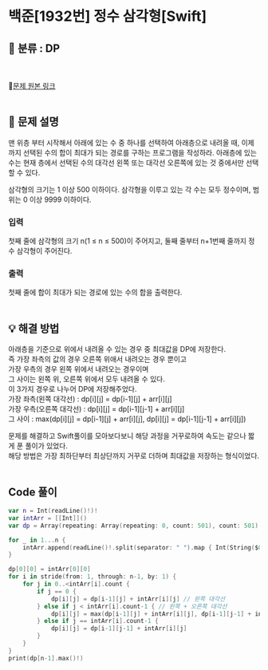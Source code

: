 # 백준[1932번] 정수 삼각형[Swift]

## 🔎 분류 : DP
<br><br>
🔗[문제 원본 링크](https://www.acmicpc.net/problem/1932)
<br><br>
## 📝 문제 설명

맨 위층 부터 시작해서 아래에 있는 수 중 하나를 선택하여 아래층으로 내려올 때, 이제까지 선택된 수의 합이 최대가 되는 경로를 구하는 프로그램을 작성하라. 아래층에 있는 수는 현재 층에서 선택된 수의 대각선 왼쪽 또는 대각선 오른쪽에 있는 것 중에서만 선택할 수 있다.

삼각형의 크기는 1 이상 500 이하이다. 삼각형을 이루고 있는 각 수는 모두 정수이며, 범위는 0 이상 9999 이하이다.

### 입력
첫째 줄에 삼각형의 크기 n(1 ≤ n ≤ 500)이 주어지고, 둘째 줄부터 n+1번째 줄까지 정수 삼각형이 주어진다.

### 출력
첫째 줄에 합이 최대가 되는 경로에 있는 수의 합을 출력한다.
<br><br>

## 💡 해결 방법
아래층을 기준으로 위에서 내려올 수 있는 경우 중 최대값을 DP에 저장한다.<br>
즉 가장 좌측의 값의 경우 오른쪽 위애서 내려오는 경우 뿐이고 <br>
가장 우측의 경우 왼쪽 위에서 내려오는 경우이며 <br>
그 사이는 왼쪽 위, 오른쪽 위에서 모두 내려올 수 있다.<br>
이 3가지 경우로 나누어 DP에 저장해주었다.<br>
가장 좌측(왼쪽 대각선) : dp[i][j] = dp[i-1][j] + arr[i][j]<br>
가장 우측(오른쪽 대각선) : dp[i][j] = dp[i-1][j-1] + arr[i][j]<br>
그 사이 : max(dp[i][j] = dp[i-1][j] + arr[i][j], dp[i][j] = dp[i-1][j-1] + arr[i][j])<br>

문제를 해결하고 Swift풀이를 모아보다보니 해당 과정을 거꾸로하여 속도는 같으나 짧게 푼 풀이가 있었다.<br>
해당 방법은 가장 최하단부터 최상단까지 거꾸로 더하며 최대값을 저장하는 형식이었다.
<br><br>
## Code 풀이

```Swift
var n = Int(readLine()!)!
var intArr = [[Int]]()
var dp = Array(repeating: Array(repeating: 0, count: 501), count: 501)

for _ in 1...n {
    intArr.append(readLine()!.split(separator: " ").map { Int(String($0))! })
}

dp[0][0] = intArr[0][0]
for i in stride(from: 1, through: n-1, by: 1) {
    for j in 0..<intArr[i].count {
        if j == 0 {
            dp[i][j] = dp[i-1][j] + intArr[i][j] // 왼쪽 대각선
        } else if j < intArr[i].count-1 { // 왼쪽 + 오른쪽 대각선
            dp[i][j] = max(dp[i-1][j] + intArr[i][j], dp[i-1][j-1] + intArr[i][j])
        } else if j == intArr[i].count-1 {
            dp[i][j] = dp[i-1][j-1] + intArr[i][j]
        }
    }
}
print(dp[n-1].max()!)
```
